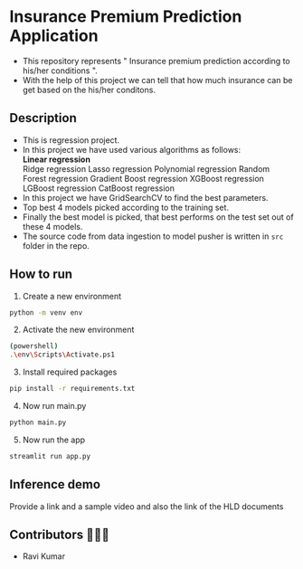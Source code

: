 # Insurance Premium Prediction Application

- This repository represents " Insurance premium prediction according to his/her conditions ".
- With the help of this project we can tell that how much insurance can be get based on the his/her conditons.

## Description

- This is regression project.
- In this project we have used various algorithms as follows: <br>
        **Linear regression**<br>
        <bold>Ridge regression</bold>
        <bold>Lasso regression</bold>
        <bold>Polynomial regression</bold>
        <bold>Random Forest regression</bold>
        <bold>Gradient Boost regression</bold>
        <bold>XGBoost regression</bold>
        <bold>LGBoost regression</bold>
        <bold>CatBoost regression</bold>
- In this project we have <bold>GridSearchCV</bold> to find the best parameters.
- Top best 4 models picked according to the <bold>training set</bold>.
- Finally the best model is picked, that best performs on the <bold>test set</bold> out of these 4 models.
- The source code from data ingestion to model pusher is written in `src` folder in the repo.

## How to run

1. Create a new environment

```bash
python -m venv env
```

2. Activate the new environment

```bash
(powershell)
.\env\Scripts\Activate.ps1 
```

3. Install required packages

```bash
pip install -r requirements.txt
```

4. Now run main.py

```bash
python main.py
```

5. Now run the app

```bash
streamlit run app.py
```


## Inference demo

Provide a link and a sample video
and also the link of the HLD documents

## Contributors 👨🏼‍💻

- Ravi Kumar
